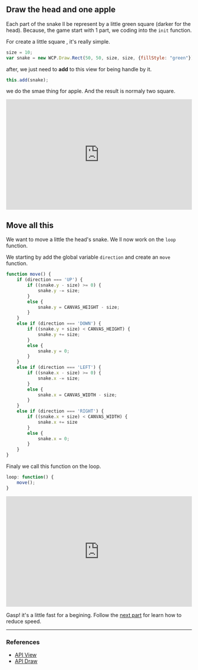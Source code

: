## Draw the head and one apple

Each part of the snake ll be represent by a little green square (darker for the head).
Because, the game start with 1 part, we coding into the ``init`` function.

For create a little square , it's really simple.

```JavaScript
size = 10;
var snake = new WCP.Draw.Rect(50, 50, size, size, {fillStyle: "green"});
```

after, we just need to **add** to this view for being handle by it.

```JavaScript
this.add(snake);
```

we do the smae thing for apple. And the result is normaly two square.

<iframe style="width: 100%; height: 300px" src="http://jsfiddle.net/lemulot/MTZze/embedded/result,js,html" allowfullscreen="allowfullscreen" frameborder="0"></iframe>

## Move all this

We want to move a little the head's snake. We ll now work on the ``loop`` function.

We starting by add the global variable ``direction`` and create an ``move`` function.

```JavaScript
function move() {
	if (direction === 'UP') {
		if ((snake.y - size) >= 0) {
			snake.y -= size;
		}
		else {
			snake.y = CANVAS_HEIGHT - size;
		}
	}
	else if (direction === 'DOWN') {
		if ((snake.y + size) < CANVAS_HEIGHT) {
			snake.y += size;
		}
		else {
			snake.y = 0;
		}
	}
	else if (direction === 'LEFT') {
		if ((snake.x - size) >= 0) {
			snake.x -= size;
		}
		else {
			snake.x = CANVAS_WIDTH - size;
		}
	}
	else if (direction === 'RIGHT') {
		if ((snake.x + size) < CANVAS_WIDTH) {
			snake.x += size
		}
		else {
			snake.x = 0;
		}
	}
}
```

Finaly we call this function on the loop.

```JavaScript
loop: function() {
	move();
}
```

<iframe style="width: 100%; height: 300px" src="http://jsfiddle.net/lemulot/CVEyT/embedded/result,js,html" allowfullscreen="allowfullscreen" frameborder="0"></iframe>

Gasp! it's a little fast for a begining.
Follow the [next part](/tuto/controletime.html) for learn how to reduce speed.

---

### References

* [API View](http://wiki.wecanplay.fr/doku.php?id=en:wcp.view)
* [API Draw](http://wiki.wecanplay.fr/doku.php?id=en:wcp.draw)
